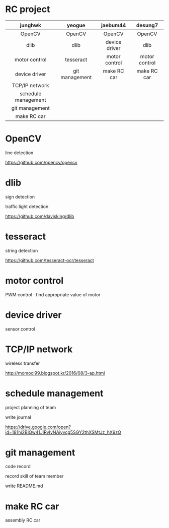 # RC project

| junghwk | yeogue | jaebum44 | desung7 |
| :---: | :---: | :---: | :---: |
| OpenCV | OpenCV | OpenCV | OpenCV |
| dlib | dlib | device driver | dlib |
| motor control | tesseract | motor control | motor control |
| device driver | git management | make RC car | make RC car |
| TCP/IP network | | | |
| schedule management | | | |
| git management | | | |
| make RC car | | | |

# OpenCV

line detection

<https://github.com/opencv/opencv>

# dlib

sign detection

traffic light detection

<https://github.com/davisking/dlib>

# tesseract

string detection

<https://github.com/tesseract-ocr/tesseract>

# motor control

PWM control · find appropriate value of motor

# device driver

sensor control

# TCP/IP network

wireless transfer

<http://momoci99.blogspot.kr/2016/08/3-ap.html>

# schedule management

project planning of team

write journal

<https://drive.google.com/open?id=181hj2BIQw41JlRvIvNAiyvcg5SGY2thXSMtJz_hX9zQ>

# git management

code record

record skill of team member

write README.md

# make RC car

assembly RC car
